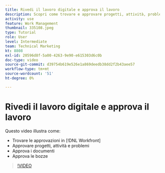 ```yaml
---
title: Rivedi il lavoro digitale e approva il lavoro
description: Scopri come trovare e approvare progetti, attività, problemi, documenti e bozze in [!DNL  Workfront].
activity: use
feature: Work Management
thumbnail: 335108.jpeg
type: Tutorial
role: User
level: Intermediate
team: Technical Marketing
kt: 8808
exl-id: 20596d8f-5a00-4263-9e90-e615303d6c0b
doc-type: video
source-git-commit: d39754b619e526e1a869deedb38dd2f2b43aee57
workflow-type: tm+mt
source-wordcount: '51'
ht-degree: 0%

---
```


# Rivedi il lavoro digitale e approva il lavoro

Questo video illustra come:

* Trovare le approvazioni in [!DNL  Workfront]
* Approvare progetti, attività e problemi
* Approva i documenti
* Approva le bozze

>[!VIDEO](https://video.tv.adobe.com/v/335108/?quality=12)

<!---
learn more URLS
Approving work
Home area for Reviewers
Guides
Home overview for Reviewers
Issue page overview
--->
